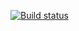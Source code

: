 [![Build status](https://ci.appveyor.com/api/projects/status/y24t0meqtd4n3lqq?svg=true)](https://ci.appveyor.com/project/EkaterinaAkhmetzyanova/ahj-hw-4-1-workers-loading-frontend)